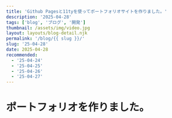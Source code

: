 ```yaml
---
title: 'Github Pagesと11tyを使ってポートフォリオサイトを作りました。'
description: '2025-04-28'
tags: ['blog', 'ブログ', '開発']
thumbnail: /assets/img/video.jpg
layout: layouts/blog-detail.njk
permalink: '/blog/{{ slug }}/'
slug: '25-04-28'
date: 2025-04-28
recommended:
  - '25-04-24'
  - '25-04-25'
  - '25-04-26'
  - '25-04-27'
---
```


# ポートフォリオを作りました。
